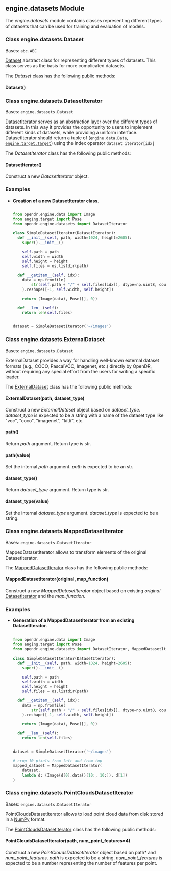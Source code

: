 ## engine.datasets Module

The *engine.datasets* module contains classes representing different types of datasets that can be used for training and evaluation of models.

### Class engine.datasets.Dataset
Bases: `abc.ABC`

[Dataset](/src/opendr/engine/datasets.py#L21) abstract class for representing different types of datasets.
This class serves as the basis for more complicated datasets.


The *Dataset* class has the following public methods:
#### Dataset()

### Class engine.datasets.DatasetIterator
Bases: `engine.datasets.Dataset`

[DatasetIterator](/src/opendr/engine/datasets.py#L31) serves as an abstraction layer over the different types of datasets.
In this way it provides the opportunity to users to implement different kinds of datasets, while providing a uniform interface.
DatasetIterator should return a tuple of (`engine.data.Data`, [`engine.target.Target`](/src/opendr/engine/target.py)) using the index operator `dataset_iterator[idx]`

The *DatasetIterator* class has the following public methods:
#### DatasetIterator()
Construct a new *DatasetIterator* object.

### Examples
* **Creation of a new DatasetIterator class**.  
  ```python
  
  from opendr.engine.data import Image
  from enging.target import Pose
  from opendr.engine.datasets import DatasetIterator

  class SimpleDatasetIterator(DatasetIterator):
    def __init__(self, path, width=1024, height=2605):
      super().__init__()

      self.path = path
      self.width = width
      self.height = height
      self.files = os.listdir(path)

    def __getitem__(self, idx):
      data = np.fromfile(
          str(self.path + "/" + self.files[idx]), dtype=np.uint8, count=-1
      ).reshape([-1, self.width, self.height])

      return (Image(data), Pose([], 0))

    def __len__(self):
      return len(self.files)


  dataset = SimpleDatasetIterator('~/images')
  ```

### Class engine.datasets.ExternalDataset
Bases: `engine.datasets.Dataset`

ExternalDataset provides a way for handling well-known external dataset formats (e.g., COCO, PascalVOC, Imagenet, etc.) directly by OpenDR, without requiring any special effort from the users for writing a specific loader.


The [ExternalDataset](/src/opendr/engine/datasets.py#L101) class has the following public methods:
#### ExternalDataset(path, dataset_type)
Construct a new *ExternalDataset* object based on *dataset_type*.
*dataset_type* is expected to be a string with a name of the dataset type like "voc", "coco", "imagenet", "kitti", etc.

#### path()
  Return *path* argument.
  Return type is str.

#### path(value)
  Set the internal *path* argument.
  *path* is expected to be an str.

#### dataset_type()
  Return *dataset_type* argument.
  Return type is str.

#### dataset_type(value)
  Set the internal *dataset_type* argument.
  *dataset_type* is expected to be a string.


### Class engine.datasets.MappedDatasetIterator
Bases: `engine.datasets.DatasetIterator`

MappedDatasetIterator allows to transform elements of the original DatasetIterator.

The [MappedDatasetIterator](/src/opendr/engine/datasets.py#L66) class has the following public methods:
#### MappedDatasetIterator(original, map_function)
Construct a new *MappedDatasetIterator* object based on existing *original* [DatasetIterator](/src/opendr/engine/datasets.py#L31) and the *map_function*.

### Examples
* **Generation of a MappedDatasetIterator from an existing DatasetIterator**.  
  ```python
  
  from opendr.engine.data import Image
  from enging.target import Pose
  from opendr.engine.datasets import DatasetIterator, MappedDatasetIterator

  class SimpleDatasetIterator(DatasetIterator):
    def __init__(self, path, width=1024, height=2605):
      super().__init__()

      self.path = path
      self.width = width
      self.height = height
      self.files = os.listdir(path)

    def __getitem__(self, idx):
      data = np.fromfile(
          str(self.path + "/" + self.files[idx]), dtype=np.uint8, count=-1
      ).reshape([-1, self.width, self.height])

      return (Image(data), Pose([], 0))

    def __len__(self):
      return len(self.files)


  dataset = SimpleDatasetIterator('~/images')

  # crop 10 pixels from left and from top
  mapped_dataset = MappedDatasetIterator(
      dataset,
      lambda d: (Image(d[0].data()[10:, 10:]), d[1])
  )

  ```

### Class engine.datasets.PointCloudsDatasetIterator
Bases: `engine.datasets.DatasetIterator`

PointCloudsDatasetIterator allows to load point cloud data from disk stored in a [NumPy](https://numpy.org) format.

The [PointCloudsDatasetIterator](/src/opendr/engine/datasets.py#L165) class has the following public methods:
#### PointCloudsDatasetIterator(path, num_point_features=4)
  Construct a new *PointCloudsDatasetIterator* object based on path* and *num_point_features*.
  *path* is expected to be a string.
  *num_point_features* is expected to be a number representing the number of features per point.
